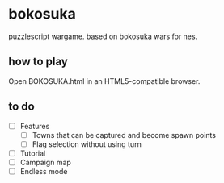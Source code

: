 bokosuka
========

puzzlescript wargame. based on bokosuka wars for nes.


how to play
-----------

Open BOKOSUKA.html in an HTML5-compatible browser. 


to do
-----

- [ ] Features
	- [ ] Towns that can be captured and become spawn points
	- [ ] Flag selection without using turn
- [ ] Tutorial
- [ ] Campaign map
- [ ] Endless mode
